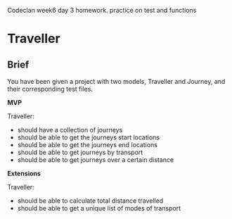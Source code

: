 Codeclan week6 day 3 homework. practice on test and functions


# Traveller


## Brief

You have been given a project with two models, Traveller and Journey, and their corresponding test files.

**MVP**

Traveller:

- should have a collection of journeys
- should be able to get the journeys start locations
- should be able to get the journeys end locations
- should be able to get journeys by transport
- should be able to get journeys over a certain distance

**Extensions**

Traveller:

- should be able to calculate total distance travelled
- should be able to get a unique list of modes of transport
